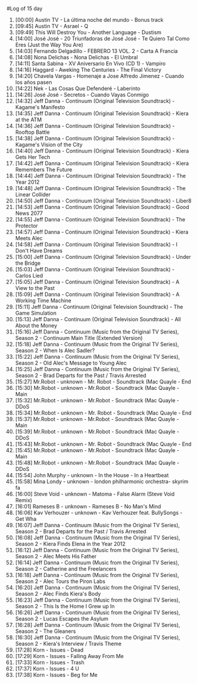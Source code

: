 #Log of 15 day

1. [00:00] Austin TV - La última noche del mundo - Bonus track
1. [09:45] Austin TV - Asrael - Q
1. [09:49] This Will Destroy You - Another Language - Dustism
1. [14:00] José José - 20 Triunfadoras de José José - Te Quiero Tal Como Eres (Just the Way You Are)
1. [14:03] Fernando Delgadillo - FEBRERO 13 VOL. 2 - Carta A Francia
1. [14:08] Nona Delichas - Nona Delichas - El Umbral
1. [14:11] Santa Sabina - XV Aniversario En Vivo (CD 1) - Vampiro
1. [14:16] Haggard - Aweking The Centuries - The Final Victory
1. [14:20] Chavela Vargas - Homenaje a Jose Alfredo Jimenez - Cuando los años pasen
1. [14:22] Nek - Las Cosas Que Defenderé - Laberinto
1. [14:26] José José - Secretos - Cuando Vayas Conmigo
1. [14:32] Jeff Danna - Continuum (Original Television Soundtrack) - Kagame's Manifesto
1. [14:35] Jeff Danna - Continuum (Original Television Soundtrack) - Kiera at the ATM
1. [14:36] Jeff Danna - Continuum (Original Television Soundtrack) - Rooftop Battle
1. [14:38] Jeff Danna - Continuum (Original Television Soundtrack) - Kagame's Vision of the City
1. [14:40] Jeff Danna - Continuum (Original Television Soundtrack) - Kiera Gets Her Tech
1. [14:42] Jeff Danna - Continuum (Original Television Soundtrack) - Kiera Remembers The Future
1. [14:44] Jeff Danna - Continuum (Original Television Soundtrack) - The Year 2012
1. [14:48] Jeff Danna - Continuum (Original Television Soundtrack) - The Linear Collider
1. [14:50] Jeff Danna - Continuum (Original Television Soundtrack) - Liber8
1. [14:53] Jeff Danna - Continuum (Original Television Soundtrack) - Good News 2077
1. [14:55] Jeff Danna - Continuum (Original Television Soundtrack) - The Protector
1. [14:57] Jeff Danna - Continuum (Original Television Soundtrack) - Kiera Meets Alec
1. [14:58] Jeff Danna - Continuum (Original Television Soundtrack) - I Don't Have Dreams
1. [15:00] Jeff Danna - Continuum (Original Television Soundtrack) - Under the Bridge
1. [15:03] Jeff Danna - Continuum (Original Television Soundtrack) - Carlos Lied
1. [15:05] Jeff Danna - Continuum (Original Television Soundtrack) - A View to the Past
1. [15:09] Jeff Danna - Continuum (Original Television Soundtrack) - A Working Time Machine
1. [15:11] Jeff Danna - Continuum (Original Television Soundtrack) - The Game Simulation
1. [15:13] Jeff Danna - Continuum (Original Television Soundtrack) - All About the Money
1. [15:16] Jeff Danna - Continuum (Music from the Original TV Series), Season 2 - Continuum Main Title (Extended Version)
1. [15:18] Jeff Danna - Continuum (Music from the Original TV Series), Season 2 - When Is Alec Sadler?
1. [15:22] Jeff Danna - Continuum (Music from the Original TV Series), Season 2 - Old Alec's Message to Young Alec
1. [15:25] Jeff Danna - Continuum (Music from the Original TV Series), Season 2 - Brad Departs for the Past / Travis Arrested
1. [15:27] Mr.Robot - unknown - Mr. Robot - Soundtrack (Mac Quayle - End
1. [15:30] Mr.Robot - unknown - Mr.Robot - Soundtrack (Mac Quayle - Main
1. [15:32] Mr.Robot - unknown - Mr.Robot - Soundtrack (Mac Quayle - DDoS
1. [15:34] Mr.Robot - unknown - Mr. Robot - Soundtrack (Mac Quayle - End
1. [15:37] Mr.Robot - unknown - Mr.Robot - Soundtrack (Mac Quayle - Main
1. [15:39] Mr.Robot - unknown - Mr.Robot - Soundtrack (Mac Quayle - DDoS
1. [15:43] Mr.Robot - unknown - Mr. Robot - Soundtrack (Mac Quayle - End
1. [15:45] Mr.Robot - unknown - Mr.Robot - Soundtrack (Mac Quayle - Main
1. [15:48] Mr.Robot - unknown - Mr.Robot - Soundtrack (Mac Quayle - DDoS
1. [15:54] John Murphy - unknown - In the House - In a Heartbeat
1. [15:58] Mina Londy - unknown - london philharmonic orchestra- skyrim fa
1. [16:00] Steve Void - unknown - Matoma - False Alarm (Steve Void Remix)
1. [16:01] Rameses B - unknown - Rameses B - No Man's Mind
1. [16:06] Kav Verhouzer - unknown - Kav Verhouzer feat. BullySongs - Get Wha
1. [16:07] Jeff Danna - Continuum (Music from the Original TV Series), Season 2 - Brad Departs for the Past / Travis Arrested
1. [16:08] Jeff Danna - Continuum (Music from the Original TV Series), Season 2 - Kiera Finds Elena in the Year 2012
1. [16:12] Jeff Danna - Continuum (Music from the Original TV Series), Season 2 - Alec Meets His Father
1. [16:14] Jeff Danna - Continuum (Music from the Original TV Series), Season 2 - Catherine and the Freelancers
1. [16:18] Jeff Danna - Continuum (Music from the Original TV Series), Season 2 - Alec Tours the Piron Labs
1. [16:20] Jeff Danna - Continuum (Music from the Original TV Series), Season 2 - Alec Finds Kiera's Body
1. [16:23] Jeff Danna - Continuum (Music from the Original TV Series), Season 2 - This Is the Home I Grew up In
1. [16:26] Jeff Danna - Continuum (Music from the Original TV Series), Season 2 - Lucas Escapes the Asylum
1. [16:28] Jeff Danna - Continuum (Music from the Original TV Series), Season 2 - The Gleaners
1. [16:30] Jeff Danna - Continuum (Music from the Original TV Series), Season 2 - Kiera's Interview / Travis Theme
1. [17:28] Korn - Issues - Dead
1. [17:29] Korn - Issues - Falling Away From Me
1. [17:33] Korn - Issues - Trash
1. [17:37] Korn - Issues - 4 U
1. [17:38] Korn - Issues - Beg for Me
